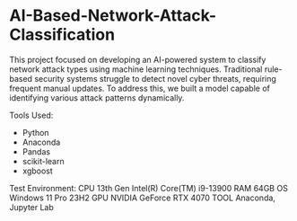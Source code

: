 # AI-Based-Network-Attack-Classification

This project focused on developing an AI-powered system to classify network attack types using machine learning techniques. Traditional rule-based security systems struggle to detect novel cyber threats, requiring frequent manual updates. 
To address this, we built a model capable of identifying various attack patterns dynamically.

Tools Used: 
- Python
- Anaconda
- Pandas
- scikit-learn
- xgboost

Test Environment:
CPU  13th Gen Intel(R) Core(TM) i9-13900
RAM  64GB
OS   Windows 11 Pro 23H2
GPU  NVIDIA GeForce RTX 4070
TOOL Anaconda, Jupyter Lab
